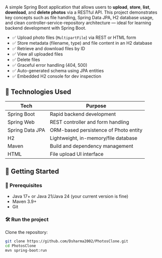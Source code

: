 
A simple Spring Boot application that allows users to **upload**, **store**, **list**, **download**, and **delete photos** via a RESTful API. This project demonstrates key concepts such as file handling, Spring Data JPA, H2 database usage, and clean controller-service-repository architecture — ideal for learning backend development with Spring Boot.

- ✅ Upload photo files (`MultipartFile`) via REST or HTML form
- ✅ Store metadata (filename, type) and file content in an H2 database
- ✅ Retrieve and download files by ID
- ✅ View all uploaded files
- ✅ Delete files
- ✅ Graceful error handling (404, 500)
- ✅ Auto-generated schema using JPA entities
- ✅ Embedded H2 console for dev inspection

## 🧪 Technologies Used

| Tech           | Purpose                              |
|----------------|---------------------------------------|
| Spring Boot    | Rapid backend development             |
| Spring Web     | REST controller and form handling     |
| Spring Data JPA| ORM-based persistence of Photo entity |
| H2             | Lightweight, in-memory/file database  |
| Maven          | Build and dependency management       |
| HTML           | File upload UI interface              |

## 🚀 Getting Started

### 🔨 Prerequisites
- Java 17+ or Java 21/Java 24 (your current version is fine)
- Maven 3.9+
- Git

### 🛠️ Run the project

Clone the repository:
```bash
git clone https://github.com/Dsharma2002/PhotosClone.git
cd PhotosClone
mvn spring-boot:run

